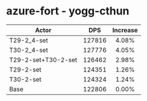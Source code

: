 # azure-fort - yogg-cthun
| Actor | DPS | Increase |
|---|:---:|:---:|
|T29-2_4-set|127816|4.08%|
|T30-2_4-set|127776|4.05%|
|T29-2-set+T30-2-set|126462|2.98%|
|T29-2-set|124351|1.26%|
|T30-2-set|124324|1.24%|
|Base|122806|0.00%|
